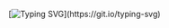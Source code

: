 [![Typing SVG](https://readme-typing-svg.demolab.com?font=Rubik+Doodle+Shadow&size=50&duration=6000&pause=1000&color=C0A1F7&width=1000&height=100&lines=Welcom+to+Subin+Github!)](https://git.io/typing-svg)

